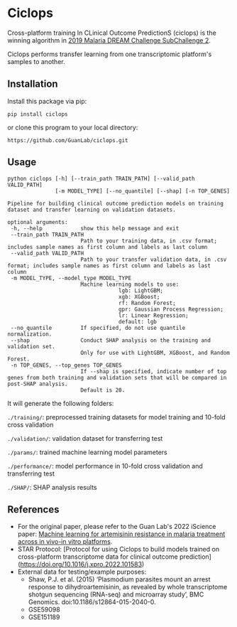 # Ciclops

Cross-platform training In CLinical Outcome PredictionS (ciclops) is the winning algorithm in [2019 Malaria DREAM Challenge SubChallenge 2](https://www.synapse.org/#!Synapse:syn16924919/wiki/583955).

Ciclops performs transfer learning from one transcriptomic platform's samples to another.

## Installation

Install this package via pip:

```
pip install ciclops
```

or clone this program to your local directory:

```
https://github.com/GuanLab/ciclops.git
```

## Usage

```
python ciclops [-h] [--train_path TRAIN_PATH] [--valid_path VALID_PATH]
               [-m MODEL_TYPE] [--no_quantile] [--shap] [-n TOP_GENES]

Pipeline for building clinical outcome prediction models on training dataset and transfer learning on validation datasets.

optional arguments:
 -h, --help            show this help message and exit
 --train_path TRAIN_PATH
                       Path to your training data, in .csv format; includes sample names as first column and labels as last column
 --valid_path VALID_PATH
                       Path to your transfer validation data, in .csv format; includes sample names as first column and labels as last column
 -m MODEL_TYPE, --model_type MODEL_TYPE
                       Machine learning models to use:
                                   lgb: LightGBM;
                                   xgb: XGBoost;
                                   rf: Random Forest;
                                   gpr: Gaussian Process Regression;
                                   lr: Linear Regression;
                                   default: lgb
 --no_quantile         If specified, do not use quantile normalization.
 --shap                Conduct SHAP analysis on the training and validation set.
                       Only for use with LightGBM, XGBoost, and Random Forest.
 -n TOP_GENES, --top_genes TOP_GENES
                       If --shap is specified, indicate number of top genes from both training and validation sets that will be compared in post-SHAP analysis.
                       Default is 20.
```

It will generate the following folders:

`./training/`: preprocessed training datasets for model training and 10-fold cross validation

`./validation/`: validation dataset for transferring test

`./params/`: trained machine learning model parameters

`./performance/`: model performance in 10-fold cross validation and transferring test

`./SHAP/`: SHAP analysis results

## References
* For the original paper, please refer to the Guan Lab's 2022 iScience paper: [Machine learning for artemisinin resistance in malaria treatment across in vivo-in vitro platforms](https://doi.org/10.1016/j.isci.2022.103910).
* STAR Protocol: [Protocol for using Ciclops to build models trained on cross-platform transcriptome data for clinical outcome prediction] (https://doi.org/10.1016/j.xpro.2022.101583)
* External data for testing/example purposes:
  * Shaw, P.J. et al. (2015) ‘Plasmodium parasites mount an arrest response to dihydroartemisinin, as revealed by whole transcriptome shotgun sequencing (RNA-seq) and microarray study’, BMC Genomics. doi:10.1186/s12864-015-2040-0.
  * GSE59098
  * GSE151189
